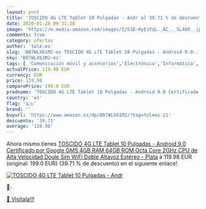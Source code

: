 ```yaml
---
layout: post
title: 'TOSCIDO 4G LTE Tablet 10 Pulgadas - Andr al 39.71 % de descuento'
date: 2020-01-28 09:31:28
image: 'https://m.media-amazon.com/images/I/51D-HyEsYqL._AC_._SL400_.jpg'
comments: true
category: ofertas
author: 'tole.es'
slug: 'B07WLX61M2-es TOSCIDO 4G LTE Tablet 10 Pulgadas - Android 9.0...'
sku: 'B07WLX61M2-es'
tags: [ 'Comunicación móvil y accesorios','Electrónica','Informática','Móviles','Móviles y smartphones libres','Tablets','android', ]
actualPrice: 119.98 EUR
currency: EUR
price: 119.98
comparePrice: 199.0 EUR
prodname: 'TOSCIDO 4G LTE Tablet 10 Pulgadas - Android 9.0 Certificado por Google GMS 4GB RAM 64GB ROM Octa Core 2GHz CPU de Alta Velocidad Doule Sim WiFi Doble Altavoz Estéreo - Plata'
country: 'es'
flag: '🇪🇸'
brand: ''
buyurl: 'https://www.amazon.es/dp/B07WLX61M2/?tag=tolees-21'
descuento: '39.71'
average: '119.98'
---
```


Ahora mismo tienes [TOSCIDO 4G LTE Tablet 10 Pulgadas - Android 9.0 Certificado por Google GMS 4GB RAM 64GB ROM Octa Core 2GHz CPU de Alta Velocidad Doule Sim WiFi Doble Altavoz Estéreo - Plata](https://www.amazon.es/dp/B07WLX61M2/?tag=tolees-21) a 119.98 EUR (original: 199.0 EUR) (39.71 %  de descuento) en el siguiente enlace!

[![TOSCIDO 4G LTE Tablet 10 Pulgadas - Andr](https://m.media-amazon.com/images/I/51D-HyEsYqL._AC_._SL400_.jpg)](https://www.amazon.es/dp/B07WLX61M2/?tag=tolees-21)

🔎:


[🛒 Visítala!!!](https://www.amazon.es/dp/B07WLX61M2/?tag=tolees-21)
